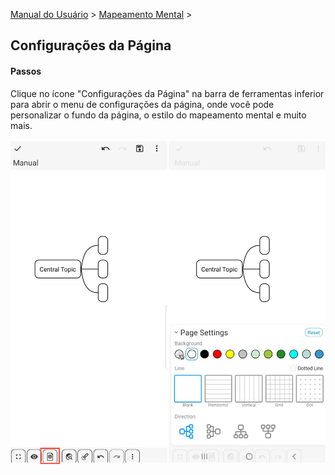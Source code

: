 [Manual do Usuário](/dragonnest/drawnote/manual/pt) > [Mapeamento Mental](/dragonnest/drawnote/manual/pt/mapeamento_mental) >

Configurações da Página
---
#### Passos

Clique no ícone "Configurações da Página" na barra de ferramentas inferior para abrir o menu de configurações da página, onde você pode personalizar o fundo da página, o estilo do mapeamento mental e muito mais.

![Configurações da Página](imgs/page_settings1.png)